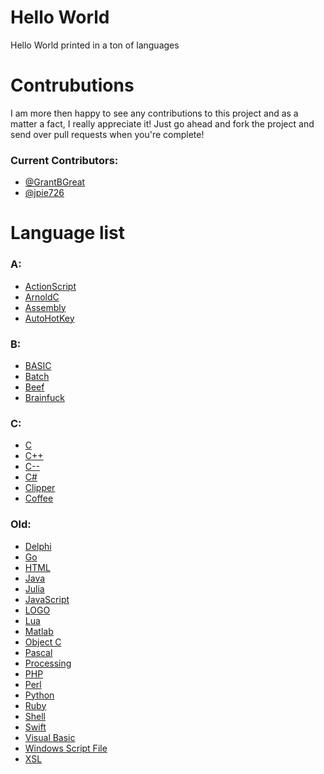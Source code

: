 # Hello World
Hello World printed in a ton of languages

# Contrubutions
I am more then happy to see any contributions to this project and as a matter a fact, I really appreciate it! Just go ahead and fork the project and send over pull requests when you're complete!

### Current Contributors:
* [@GrantBGreat](https://github.com/GrantBGreat)
* [@jpie726](https://github.com/jpie726)


# Language list

### A:
* [ActionScript](https://github.com/GrantBGreat/hello-world/blob/main/Hello_World.as)
* [ArnoldC](https://github.com/GrantBGreat/hello-world/blob/main/Hello_World.arnoldc)
* [Assembly](https://github.com/GrantBGreat/hello-world/blob/main/Hello_World_x86_64-unknown-linux-gnu.asm)
* [AutoHotKey](https://github.com/GrantBGreat/hello-world/blob/main/Hello_World.ahk)

### B:
* [BASIC](https://github.com/GrantBGreat/hello-world/blob/main/Hello_World.bas)
* [Batch](https://github.com/GrantBGreat/hello-world/blob/main/Hello_World.bat)
* [Beef](https://github.com/GrantBGreat/hello-world/blob/main/Hello_World_beef.bf)
* [Brainfuck](https://github.com/GrantBGreat/hello-world/blob/main/Hello_World_brainfuck.bf)

### C:
* [C](https://github.com/GrantBGreat/hello-world/blob/main/Hello_World.c)
* [C++](https://github.com/GrantBGreat/hello-world/blob/main/Hello_World.cpp)
* [C--](https://github.com/GrantBGreat/hello-world/blob/main/Hello_World.cmm)
* [C#](https://github.com/GrantBGreat/hello-world/blob/main/Hello_World.cs)
* [Clipper](https://github.com/GrantBGreat/hello-world/blob/main/Hello_World.clp)
* [Coffee](https://github.com/GrantBGreat/hello-world/blob/main/Hello_World.coffee)




### Old:
* [Delphi](https://github.com/GrantBGreat/hello-world/blob/main/Hello_World.dpr)
* [Go](https://github.com/GrantBGreat/hello-world/blob/main/Hello_World.go)
* [HTML](https://github.com/GrantBGreat/hello-world/blob/main/Hello_World.html)
* [Java](https://github.com/GrantBGreat/hello-world/blob/main/Hello_World.java)
* [Julia](https://github.com/GrantBGreat/hello-world/blob/main/Hello_World.jl)
* [JavaScript](https://github.com/GrantBGreat/hello-world/blob/main/Hello_World.js)
* [LOGO](https://github.com/GrantBGreat/hello-world/blob/main/Hello_World.lgo)
* [Lua](https://github.com/GrantBGreat/hello-world/blob/main/Hello_World.lua)
* [Matlab](https://github.com/GrantBGreat/hello-world/blob/main/Hello_World(matlab).m)
* [Object C](https://github.com/GrantBGreat/hello-world/blob/main/Hello_World(obj-c).m)
* [Pascal](https://github.com/GrantBGreat/hello-world/blob/main/Hello_World.pas)
* [Processing](https://github.com/GrantBGreat/hello-world/blob/main/Hello_World.pde)
* [PHP](https://github.com/GrantBGreat/hello-world/blob/main/Hello_World.php)
* [Perl](https://github.com/GrantBGreat/hello-world/blob/main/Hello_World.pl)
* [Python](https://github.com/GrantBGreat/hello-world/blob/main/Hello_World.py)
* [Ruby](https://github.com/GrantBGreat/hello-world/blob/main/Hello_World.rb)
* [Shell](https://github.com/GrantBGreat/hello-world/blob/main/Hello_World.sh)
* [Swift](https://github.com/GrantBGreat/hello-world/blob/main/Hello_World.swift)
* [Visual Basic](https://github.com/GrantBGreat/hello-world/blob/main/Hello_World.vb)
* [Windows Script File](https://github.com/GrantBGreat/hello-world/blob/main/Hello_World.wsf)
* [XSL](https://github.com/GrantBGreat/hello-world/blob/main/Hello_World.xsl)
